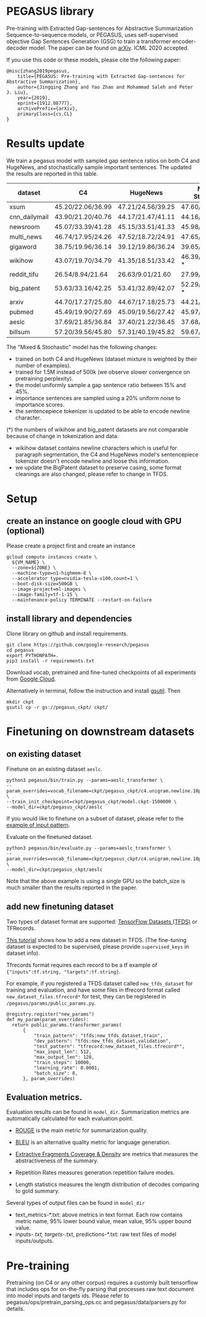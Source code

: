 # PEGASUS library

Pre-training with Extracted Gap-sentences for Abstractive Summarization
Sequence-to-sequence models, or PEGASUS, uses self-supervised objective Gap
Sentences Generation (GSG) to train a transformer encoder-decoder model. The
paper can be found on [arXiv](https://arxiv.org/abs/1912.08777). ICML 2020 accepted.

If you use this code or these models, please cite the following paper:
```
@misc{zhang2019pegasus,
    title={PEGASUS: Pre-training with Extracted Gap-sentences for Abstractive Summarization},
    author={Jingqing Zhang and Yao Zhao and Mohammad Saleh and Peter J. Liu},
    year={2019},
    eprint={1912.08777},
    archivePrefix={arXiv},
    primaryClass={cs.CL}
}
```

# Results update

We train a pegasus model with sampled gap sentence ratios on both C4 and HugeNews, and stochastically sample important sentences. The updated the results are reported in this table.

| dataset | C4 | HugeNews | Mixed & Stochastic|
| ---- | ---- | ---- | ----|
| xsum | 45.20/22.06/36.99 | 47.21/24.56/39.25 | 47.60/24.83/39.64|
| cnn_dailymail | 43.90/21.20/40.76 | 44.17/21.47/41.11 | 44.16/21.56/41.30|
| newsroom | 45.07/33.39/41.28 | 45.15/33.51/41.33 | 45.98/34.20/42.18|
| multi_news | 46.74/17.95/24.26 | 47.52/18.72/24.91 | 47.65/18.75/24.95|
| gigaword | 38.75/19.96/36.14 | 39.12/19.86/36.24 | 39.65/20.47/36.76|
| wikihow | 43.07/19.70/34.79 | 41.35/18.51/33.42 | 46.39/22.12/38.41 *|
| reddit_tifu | 26.54/8.94/21.64 | 26.63/9.01/21.60 | 27.99/9.81/22.94|
| big_patent | 53.63/33.16/42.25 | 53.41/32.89/42.07 | 52.29/33.08/41.66 *|
| arxiv | 44.70/17.27/25.80 | 44.67/17.18/25.73 | 44.21/16.95/25.67|
| pubmed | 45.49/19.90/27.69 | 45.09/19.56/27.42 | 45.97/20.15/28.25|
| aeslc | 37.69/21.85/36.84 | 37.40/21.22/36.45 | 37.68/21.25/36.51|
| billsum | 57.20/39.56/45.80 | 57.31/40.19/45.82 | 59.67/41.58/47.59|

The "Mixed & Stochastic" model has the following changes:
- trained on both C4 and HugeNews (dataset mixture is weighted by their number of examples). 
- trained for 1.5M instead of 500k (we observe slower convergence on pretraining perplexity).
- the model uniformly sample a gap sentence ratio between 15% and 45%.
- importance sentences are sampled using a 20% uniform noise to importance scores.
- the sentencepiece tokenizer is updated to be able to encode newline character.


(*) the numbers of wikihow and big_patent datasets are not comparable because of change in tokenization and data:
- wikihow dataset contains newline characters which is useful for paragraph segmentation, the C4 and HugeNews model's sentencepiece tokenizer doesn't encode newline and loose this information.
- we update the BigPatent dataset to preserve casing, some format cleanings are also changed, please refer to change in TFDS.


# Setup

## create an instance on google cloud with GPU (optional)

Please create a project first and create an instance

```
gcloud compute instances create \
  ${VM_NAME} \
  --zone=${ZONE} \
  --machine-type=n1-highmem-8 \
  --accelerator type=nvidia-tesla-v100,count=1 \
  --boot-disk-size=500GB \
  --image-project=ml-images \
  --image-family=tf-1-15 \
  --maintenance-policy TERMINATE --restart-on-failure
```

## install library and dependencies

Clone library on github and install requirements.

```
git clone https://github.com/google-research/pegasus
cd pegasus
export PYTHONPATH=.
pip3 install -r requirements.txt
```

Download vocab, pretrained and fine-tuned checkpoints of all experiments from [Google Cloud](https://console.cloud.google.com/storage/browser/pegasus_ckpt).

Alternatively in terminal, follow the instruction and install [gsutil](https://cloud.google.com/storage/docs/gsutil_install). Then

```
mkdir ckpt
gsutil cp -r gs://pegasus_ckpt/ ckpt/

```

# Finetuning on downstream datasets

## on existing dataset

Finetune on an existing dataset `aeslc`.

```
python3 pegasus/bin/train.py --params=aeslc_transformer \
--param_overrides=vocab_filename=ckpt/pegasus_ckpt/c4.unigram.newline.10pct.96000.model \
--train_init_checkpoint=ckpt/pegasus_ckpt/model.ckpt-1500000 \
--model_dir=ckpt/pegasus_ckpt/aeslc
```

If you would like to finetune on a subset of dataset, please refer to the [example of input pattern](https://github.com/google-research/pegasus/blob/master/pegasus/data/datasets.py#L186).

Evaluate on the finetuned dataset.

```
python3 pegasus/bin/evaluate.py --params=aeslc_transformer \
--param_overrides=vocab_filename=ckpt/pegasus_ckpt/c4.unigram.newline.10pct.96000.model,batch_size=1,beam_size=5,beam_alpha=0.6 \
--model_dir=ckpt/pegasus_ckpt/aeslc
```

Note that the above example is using a single GPU so the batch_size is much smaller
than the results reported in the paper.

## add new finetuning dataset

Two types of dataset format are supported: [TensorFlow Datasets (TFDS)](https://www.tensorflow.org/datasets) or TFRecords.

[This tutorial](https://www.tensorflow.org/datasets/add_dataset) shows how to add a new dataset in TFDS.
(The fine-tuning dataset is expected to be supervised, please provide
`supervised_keys` in dataset info).

Tfrecords format requires each record to be a tf example of `{"inputs":tf.string, "targets":tf.string}`.

For example, if you registered a TFDS dataset called `new_tfds_dataset` for training and evaluation, and have some files in tfrecord format called `new_dataset_files.tfrecord*` for test, they can be registered in `/pegasus/params/public_params.py`.

```
@registry.register("new_params")
def my_param(param_overrides):
  return public_params.transformer_params(
      {
          "train_pattern": "tfds:new_tfds_dataset,train",
          "dev_pattern": "tfds:new_tfds_dataset,validation",
          "test_pattern": "tfrecord:new_dataset_files.tfrecord*",
          "max_input_len": 512,
          "max_output_len": 128,
          "train_steps": 10000,
          "learning_rate": 0.0001,
          "batch_size": 8,
      }, param_overrides)
```

## Evaluation metrics.

Evaluation results can be found in `model_dir`. Summarization metrics are automatically
calculated for each evaluation point.

-   [ROUGE](https://www.aclweb.org/anthology/W04-1013.pdf) is the main metric
    for summarization quality.

-   [BLEU](https://www.aclweb.org/anthology/P02-1040.pdf) is an alternative
    quality metric for language generation.

-   [Extractive Fragments Coverage & Density](https://arxiv.org/pdf/1804.11283.pdf)
    are metrics that measures the abstractiveness of the summary.


-   Repetition Rates measures generation repetition failure modes.

-   Length statistics measures the length distribution of decodes comparing to gold summary.

Several types of output files can be found in `model_dir`

-   text_metrics-*.txt: above metrics in text format. Each row contains metric
    name, 95% lower bound value, mean value, 95% upper bound value.
-   inputs-*.txt, targets-*.txt, predictions-*.txt: raw text files of model
    inputs/outputs.


# Pre-training

Pretraining (on C4 or any other corpus) requires a customly built tensorflow that includes ops for on-the-fly parsing that processes raw text document into model inputs and targets ids. Please refer to pegasus/ops/pretrain_parsing_ops.cc and pegasus/data/parsers.py for details.

